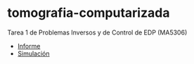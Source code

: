 # tomografia-computarizada
Tarea 1 de Problemas Inversos y de Control de EDP (MA5306)

* [Informe](https://johnny-godoy.github.io/tomografia-computarizada/informe/informe.pdf)
* [Simulación](https://johnny-godoy.github.io/tomografia-computarizada/simulaciones/Simulaciones%20de%20CT%20Scan.html)
